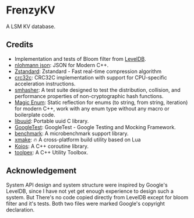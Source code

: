 # FrenzyKV

A LSM KV database.

## Credits

- Implementation and tests of Bloom filter from [LevelDB](https://github.com/google/leveldb).
- [nlohmann json](https://nlohmann.github.io/json/): JSON for Modern C++.
- [Zstandard](https://facebook.github.io/zstd/): Zstandard - Fast real-time compression algorithm 
- [crc32c](https://github.com/google/crc32c): CRC32C implementation with support for CPU-specific acceleration instructions.
- [smhasher](https://github.com/aappleby/smhasher): A test suite designed to test the distribution, collision, and performance properties of non-cryptographic hash functions. 
- [Magic Enum](https://github.com/Neargye/magic_enum): Static reflection for enums (to string, from string, iteration) for modern C++, work with any enum type without any macro or boilerplate code.
- [libuuid](https://libuuid.sourceforge.io/): Portable uuid C library.
- [GoogleTest](https://google.github.io/googletest/): GoogleTest - Google Testing and Mocking Framework.
- [benchmark](https://github.com/google/benchmark): A microbenchmark support library.
- [xmake](https://xmake.io): 🔥 A cross-platform build utility based on Lua 
- [Koios](https://github.com/JPewterschmidt/koios): A C++ coroutine library.
- [toolpex](https://github.com/JPewterschmidt/toolpex): A C++ Utility Toolbox.

## Acknowledgement

System API design and system structure were inspired by Google's LevelDB, 
since I have not yet get enough experience to design such a system.
But There's no code copied directly from LevelDB except for bloom filter and it's tests.
Both two files were marked Google's copyright declaration.
